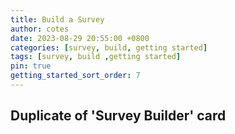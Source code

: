 ```yaml
---
title: Build a Survey
author: cotes
date: 2023-08-29 20:55:00 +0800
categories: [survey, build, getting started]
tags: [survey, build ,getting started]
pin: true
getting_started_sort_order: 7
---
```


## Duplicate of 'Survey Builder' card
